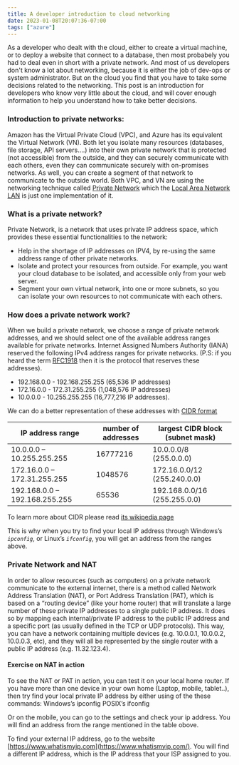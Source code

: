 ```yaml
---
title: A developer introduction to cloud networking
date: 2023-01-08T20:07:36-07:00
tags: ["azure"]
---
```


As a developer who dealt with the cloud, either to create a virtual machine, or to deploy a website that connect to a database, then most probabely you had to deal even in short with a private network.
And most of us developers don't know a lot about networking, because it is either the job of dev-ops or system administrator. But on the cloud you find that you have to take some decisions related to the networking.
This post is an introduction for developers who know very little about the cloud, and will cover enough information to help you understand how to take better decisions.

### Introduction to private networks:
Amazon has the Virtual Private Cloud (VPC), and Azure has its equivalent the Virtual Network (VN). Both let you isolate many resources (databases, file storage, API servers….) into their own private network that is protected (not accessible) from the outside, and they can securely communicate with each others, even they can communicate securely with on-promises networks. As well, you can create a segment of that network to communicate to the outside world.
Both VPC, and VN are using the networking technique called [Private Network](https://en.wikipedia.org/wiki/Private_network) which the [Local Area Network LAN](https://en.wikipedia.org/wiki/Local_area_network) is just one implementation of it.  

### What is a private network?
Private Network, is a network that uses private IP address space, which provides these essential functionalities to the network:
* Help in the shortage of IP addresses on IPV4, by re-using the same address range of other private networks.
* Isolate and protect your resources from outside. For example, you want your cloud database to be isolated, and accessible only from your web server.
* Segment your own virtual network, into one or more subnets, so you can isolate your own resources to not communicate with each others.  

### How does a private network work?
When we build a private network, we choose a range of private network addresses, and we should select one of the available address ranges available for private networks.
Internet Assigned Numbers Authority (IANA) reserved the following IPv4 address ranges for private networks. (P.S: if you heard the term [RFC1918](https://tools.ietf.org/html/rfc1918) then it is the protocol that reserves these addresses).
 
* 192.168.0.0 - 192.168.255.255 (65,536 IP addresses)
* 172.16.0.0 - 172.31.255.255 (1,048,576 IP addresses)
* 10.0.0.0 - 10.255.255.255 (16,777,216 IP addresses).  

We can do a better representation of these addresses with [CIDR format](https://en.wikipedia.org/wiki/Classless_Inter-Domain_Routing)

 
| IP address range | number of addresses | largest CIDR block (subnet mask)  |
|---|---|---|
| 10.0.0.0 – 10.255.255.255 | 16777216 | 10.0.0.0/8 (255.0.0.0) | 
| 172.16.0.0 – 172.31.255.255 | 1048576 | 172.16.0.0/12 (255.240.0.0)  |
| 192.168.0.0 – 192.168.255.255 | 65536 | 192.168.0.0/16 (255.255.0.0)  | 


To learn more about CIDR please read [its wikipedia page](https://en.wikipedia.org/wiki/Classless_Inter-Domain_Routing)

This is why when you try to find your local IP address through Windows’s *`ipconfig`*, or Linux’s *`ifconfig`*, you will get an address from the ranges above.

### Private Network and NAT ###
In order to allow resources (such as computers) on a private network communicate to the external internet, there is a method called Network Address Translation 
(NAT), or Port Address Translation (PAT), which is based on a “routing device”  (like your home router) that will translate a large number of these private IP addresses to a single public IP address. It does so by mapping each internal/private IP address to the public IP address and a specific port (as usually defined in the TCP or UDP protocols). This way, you can have a network containing multiple devices (e.g. 10.0.0.1, 10.0.0.2, 10.0.0.3, etc), and they will all be represented by the single router with a public IP address (e.g. 11.32.123.4).

#### Exercise on NAT in action ####
To see the NAT or PAT in action, you can test it on your local home router.
If you have more than one device in your own home (Laptop, mobile, tablet..), then try find your local private IP address by either using of the these commands:
Windows’s ipconfig
POSIX’s ifconfig

Or on the mobile, you can go to the settings and check your ip address.
You will find an address from the range mentioned in the table obove.

To find your external IP address, go to the website [https://www.whatismyip.com](https://www.whatismyip.com/).
You will find a different IP address, which is the IP address that your ISP assigned to you.

